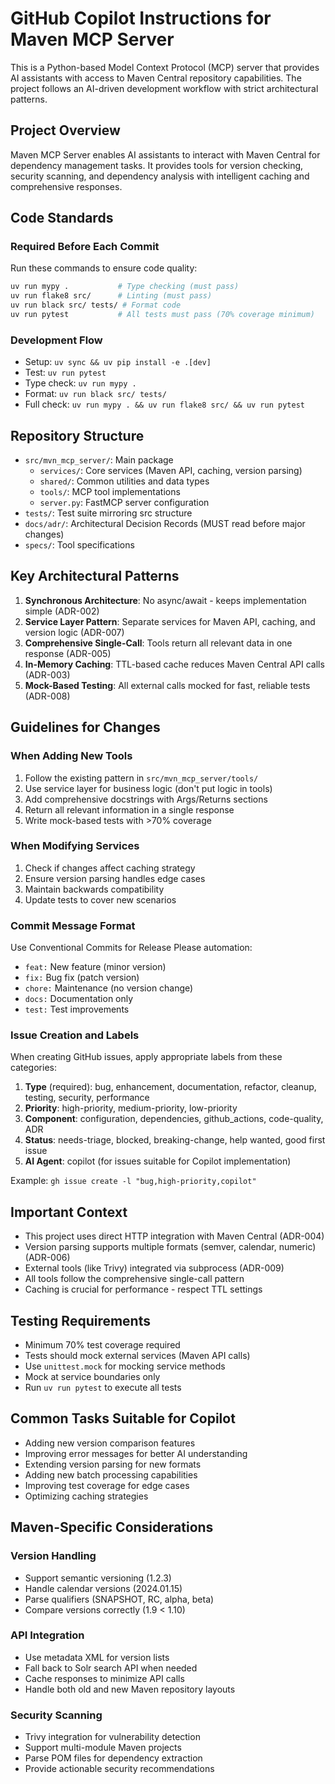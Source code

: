 # GitHub Copilot Instructions for Maven MCP Server

This is a Python-based Model Context Protocol (MCP) server that provides AI assistants with access to Maven Central repository capabilities. The project follows an AI-driven development workflow with strict architectural patterns.

## Project Overview

Maven MCP Server enables AI assistants to interact with Maven Central for dependency management tasks. It provides tools for version checking, security scanning, and dependency analysis with intelligent caching and comprehensive responses.

## Code Standards

### Required Before Each Commit
Run these commands to ensure code quality:
```bash
uv run mypy .           # Type checking (must pass)
uv run flake8 src/      # Linting (must pass)
uv run black src/ tests/ # Format code
uv run pytest           # All tests must pass (70% coverage minimum)
```

### Development Flow
- Setup: `uv sync && uv pip install -e .[dev]`
- Test: `uv run pytest`
- Type check: `uv run mypy .`
- Format: `uv run black src/ tests/`
- Full check: `uv run mypy . && uv run flake8 src/ && uv run pytest`

## Repository Structure
- `src/mvn_mcp_server/`: Main package
  - `services/`: Core services (Maven API, caching, version parsing)
  - `shared/`: Common utilities and data types
  - `tools/`: MCP tool implementations
  - `server.py`: FastMCP server configuration
- `tests/`: Test suite mirroring src structure
- `docs/adr/`: Architectural Decision Records (MUST read before major changes)
- `specs/`: Tool specifications

## Key Architectural Patterns

1. **Synchronous Architecture**: No async/await - keeps implementation simple (ADR-002)
2. **Service Layer Pattern**: Separate services for Maven API, caching, and version logic (ADR-007)
3. **Comprehensive Single-Call**: Tools return all relevant data in one response (ADR-005)
4. **In-Memory Caching**: TTL-based cache reduces Maven Central API calls (ADR-003)
5. **Mock-Based Testing**: All external calls mocked for fast, reliable tests (ADR-008)

## Guidelines for Changes

### When Adding New Tools
1. Follow the existing pattern in `src/mvn_mcp_server/tools/`
2. Use service layer for business logic (don't put logic in tools)
3. Add comprehensive docstrings with Args/Returns sections
4. Return all relevant information in a single response
5. Write mock-based tests with >70% coverage

### When Modifying Services
1. Check if changes affect caching strategy
2. Ensure version parsing handles edge cases
3. Maintain backwards compatibility
4. Update tests to cover new scenarios

### Commit Message Format
Use Conventional Commits for Release Please automation:
- `feat:` New feature (minor version)
- `fix:` Bug fix (patch version)
- `chore:` Maintenance (no version change)
- `docs:` Documentation only
- `test:` Test improvements

### Issue Creation and Labels
When creating GitHub issues, apply appropriate labels from these categories:
1. **Type** (required): bug, enhancement, documentation, refactor, cleanup, testing, security, performance
2. **Priority**: high-priority, medium-priority, low-priority
3. **Component**: configuration, dependencies, github_actions, code-quality, ADR
4. **Status**: needs-triage, blocked, breaking-change, help wanted, good first issue
5. **AI Agent**: copilot (for issues suitable for Copilot implementation)

Example: `gh issue create -l "bug,high-priority,copilot"`

## Important Context

- This project uses direct HTTP integration with Maven Central (ADR-004)
- Version parsing supports multiple formats (semver, calendar, numeric) (ADR-006)
- External tools (like Trivy) integrated via subprocess (ADR-009)
- All tools follow the comprehensive single-call pattern
- Caching is crucial for performance - respect TTL settings

## Testing Requirements

- Minimum 70% test coverage required
- Tests should mock external services (Maven API calls)
- Use `unittest.mock` for mocking service methods
- Mock at service boundaries only
- Run `uv run pytest` to execute all tests

## Common Tasks Suitable for Copilot

- Adding new version comparison features
- Improving error messages for better AI understanding
- Extending version parsing for new formats
- Adding new batch processing capabilities
- Improving test coverage for edge cases
- Optimizing caching strategies

## Maven-Specific Considerations

### Version Handling
- Support semantic versioning (1.2.3)
- Handle calendar versions (2024.01.15)
- Parse qualifiers (SNAPSHOT, RC, alpha, beta)
- Compare versions correctly (1.9 < 1.10)

### API Integration
- Use metadata XML for version lists
- Fall back to Solr search API when needed
- Cache responses to minimize API calls
- Handle both old and new Maven repository layouts

### Security Scanning
- Trivy integration for vulnerability detection
- Support multi-module Maven projects
- Parse POM files for dependency extraction
- Provide actionable security recommendations